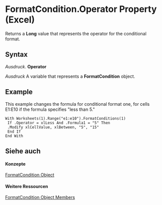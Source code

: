 
# FormatCondition.Operator Property (Excel)

Returns a  **Long** value that represents the operator for the conditional format.


## Syntax

 _Ausdruck_. **Operator**

 _Ausdruck_ A variable that represents a **FormatCondition** object.


## Example

This example changes the formula for conditional format one, for cells E1:E10 if the formula specifies "less than 5."


```
With Worksheets(1).Range("e1:e10").FormatConditions(1) 
 If .Operator = xlLess And .Formula1 = "5" Then 
 .Modify xlCellValue, xlBetween, "5", "15" 
 End If 
End With
```


## Siehe auch


#### Konzepte


[FormatCondition Object](38a2bca9-9b28-3ef2-8c7a-4d35a27229ec.md)
#### Weitere Ressourcen


[FormatCondition Object Members](http://msdn.microsoft.com/library/8f4bebce-0bf4-03de-62f0-4454ea699c5f%28Office.15%29.aspx)